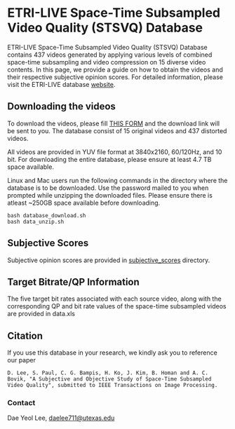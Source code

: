 # ETRI-LIVE Space-Time Subsampled Video Quality (STSVQ) Database
ETRI-LIVE Space-Time Subsampled Video Quality (STSVQ) Database contains 437 videos generated by applying various levels of combined space-time subsampling and video compression on 15 diverse video contents. In this page, we provide a guide on how to obtain the videos and their respective subjective opinion scores. For detailed information, please visit the ETRI-LIVE database [website](https://live.ece.utexas.edu/research/ETRI-LIVE_STSVQ/index.html).

## Downloading the videos
To download the videos, please fill [THIS FORM](https://docs.google.com/forms/d/e/1FAIpQLScfk9y1XUWINq4EqsDuTXsfO7bJIPOYcfBUIAU19_QY92M-Qg/viewform) and the download link will be sent to you.
The database consist of 15 original videos and 437 distorted videos. 

All videos are provided in YUV file format at 3840x2160, 60/120Hz, and 10 bit. For downloading the entire database, please ensure at least 4.7 TB space available. 

Linux and Mac users run the following commands in the directory where the database is to be downloaded. Use the password mailed to you when prompted while unzipping the downloaded files. Please ensure there is atleast ~250GB space available before downloading.
```
bash database_download.sh
bash data_unzip.sh
```

## Subjective Scores
Subjective opinion scores are provided in [subjective_scores](https://github.com/daelee711/ETRI-LIVE_STSVQ/tree/master/subjective_scores) directory.

## Target Bitrate/QP Information
The five target bit rates associated with each source video, along with the corresponding QP and bit rate values of the space-time subsampled videos are provided in data.xls

## Citation
If you use this database in your research, we kindly ask you to reference our paper

```
D. Lee, S. Paul, C. G. Bampis, H. Ko, J. Kim, B. Homan and A. C. Bovik, "A Subjective and Objective Study of Space-Time Subsampled Video Quality", submitted to IEEE Transactions on Image Processing. 
```

### Contact
Dae Yeol Lee, daelee711@utexas.edu
